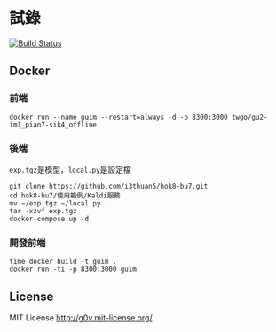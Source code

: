 # 試錄
[![Build Status](https://travis-ci.org/twgo/gu2-im1_pian7-sik4_offline.svg?branch=master)](https://travis-ci.org/twgo/gu2-im1_pian7-sik4_offline)

## Docker
### 前端
```
docker run --name guim --restart=always -d -p 8300:3000 twgo/gu2-im1_pian7-sik4_offline
```
### 後端
`exp.tgz`是模型，`local.py`是設定檔
```
git clone https://github.com/i3thuan5/hok8-bu7.git
cd hok8-bu7/使用範例/Kaldi服務
mv ~/exp.tgz ~/local.py .
tar -xzvf exp.tgz
docker-compose up -d
```

### 開發前端
```
time docker build -t guim .
docker run -ti -p 8300:3000 guim
```

License
-----------

MIT License <http://g0v.mit-license.org/>

